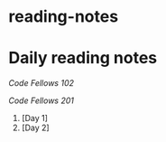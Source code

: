 # reading-notes #
# Daily reading notes #
_Code Fellows 102_

_Code Fellows 201_ 
1. [Day 1]
1. [Day 2]
